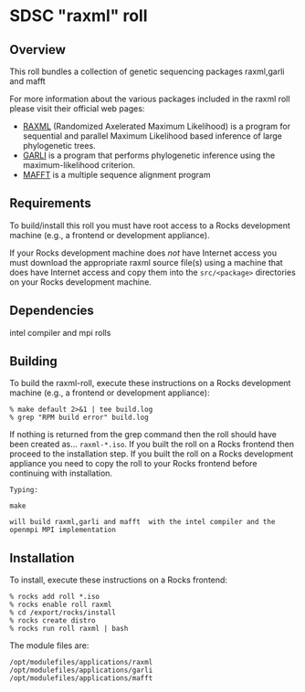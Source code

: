 # SDSC "raxml" roll

## Overview

This roll bundles a collection of genetic sequencing packages raxml,garli and mafft

For more information about the various packages included in the raxml roll
please visit their official web pages:

- <a href="http://http://sco.h-its.org/exelixis/software.html" target="_blank">RAXML</a> (Randomized Axelerated Maximum Likelihood) is a program for sequential and parallel
Maximum Likelihood based inference of large phylogenetic trees. 
- <a href="http://www.nescent.org/wg_garli/" target="_blank">GARLI</a> is a program that performs phylogenetic inference using the maximum-likelihood criterion.  
- <a href="http://http://mafft.cbrc.jp/alignment/software" target="_blank">MAFFT</a> is a multiple sequence alignment program 


## Requirements

To build/install this roll you must have root access to a Rocks development
machine (e.g., a frontend or development appliance).

If your Rocks development machine does *not* have Internet access you must
download the appropriate raxml source file(s) using a machine that does have
Internet access and copy them into the `src/<package>` directories on your Rocks
development machine.


## Dependencies

intel compiler and mpi rolls

## Building

To build the raxml-roll, execute these instructions on a Rocks development
machine (e.g., a frontend or development appliance):

```shell
% make default 2>&1 | tee build.log
% grep "RPM build error" build.log
```

If nothing is returned from the grep command then the roll should have been
created as... `raxml-*.iso`. If you built the roll on a Rocks frontend then
proceed to the installation step. If you built the roll on a Rocks development
appliance you need to copy the roll to your Rocks frontend before continuing
with installation.


```shell
Typing:

make 

will build raxml,garli and mafft  with the intel compiler and the openmpi MPI implementation
```


## Installation

To install, execute these instructions on a Rocks frontend:

```shell
% rocks add roll *.iso
% rocks enable roll raxml
% cd /export/rocks/install
% rocks create distro
% rocks run roll raxml | bash
```

The module files are:
```shell
/opt/modulefiles/applications/raxml
/opt/modulefiles/applications/garli
/opt/modulefiles/applications/mafft
